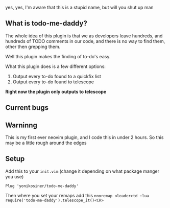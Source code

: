 yes, yes, I'm aware that this is a stupid name, but will you shut up man

## What is todo-me-daddy?
The whole idea of this plugin is that we as developers leave hundreds, and
hundreds of TODO comments in our code, and there is no way to find them, other
then grepping them.

Well this plugin makes the finding of to-do's easy.

What this plugin does is a few different options:
1. Output every to-do found to a quickfix list
2. Output every to-do found to telescope

**Right now the plugin only outputs to telescope**


## Current bugs

## Warninng
This is my first ever neovim plugin, and I code this in under 2 hours. So this may be a little rough around the edges

## Setup

Add this to your `init.vim` (change it depending on what package manger you use)

```vim
Plug 'yonikosiner/todo-me-daddy'
```

Then where you set your remaps add this
`nnoremap <leader>td :lua require('todo-me-daddy').telescope_it()<CR>`

